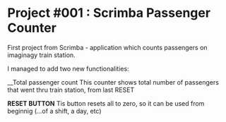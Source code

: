 # Project #001 : Scrimba Passenger Counter

First project from Scrimba - application which counts passengers on imaginagy train station.

I managed to add two new functionalities:

__Total passenger count
  This counter shows total number of passengers that went thru train station, from last RESET
  
__RESET BUTTON__
  Tis button resets all to zero, so it can be used from beginnig (...of a shift, a day, etc)

